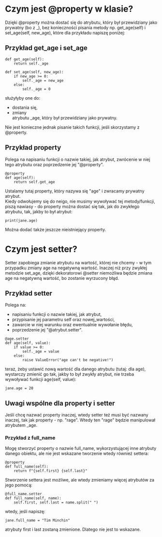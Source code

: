 # Czym jest @property w klasie?  
Dzięki @property można dostać się do atrybutu, który był przewidziany jako prywatny (bo z _), bez konieczności pisania metody np. get_age(self) i set_age(self, new_age), które dla przykładu napiszę poniżej:  

## Przykład get_age i set_age  
```
def get_age(self):
    return self._age

def set_age(self, new_age):
    if new_age >= 0:
        self._age = new_age
    else:
        self._age = 0
```
  
służyłyby one do:  
- dostania się,  
- zmiany  
atrybutu _age, który był przewidziany jako prywatny.  
  
Nie jest konieczne jednak pisanie takich funkcji, jeśli skorzystamy z @property.  
  
  
## Przykład property  
  
Polega na napisaniu funkcji o nazwie takiej, jak atrybut, zwrócenie w niej tego atrybutu oraz poprzedzenie jej "@property".  
  
```
@property
def age(self):
    return self.get_age
```
  
Ustalamy tutaj property, który nazywa się "age" i zwracamy prywatny atrybut.  
Kiedy odwołujemy się do neigo, nie musimy wywoływać tej metody/funkcji, piszą nawiasy - do property można dostać się tak, jak do zwykłego atrybutu, tak, jakby to był atrybut:  
  
```
print(jane.age)
```
    
Można dodać także jeszcze nieistniejący property.  
  
  
# Czym jest setter?  
Setter zapobiega zmianie atrybutu na wartość, której nie chcemy - w tym przypadku zmiany age na negatywną wartość. Inaczej niż przy zwykłej metodzie set_age, dzięki dekoratorowi @setter niemożliwa będzie zmiana age na negatywną wartość, bo zostanie wyrzucony błąd.  
  
## Przykład setter  
  
Polega na:   
- napisaniu funkcji o nazwie takiej, jak atrybut,  
- przypisanie jej parametru self oraz nowej_wartości,  
- zawarcie w niej warunku oraz ewentualnie wywołanie błędu,  
- poprzedzenie jej "@atrybut.setter".  
  
```
@age.setter
def age(self, value):
    if value >= 0:
        self._age = value
    else:
        raise ValueError("age can't be negative!")
```
  
teraz, żeby ustawić nową wartość dla danego atrybutu (tutaj: dla age), wystarczy zmienić go tak, jakby to był zwykły atrybut, nie trzeba wywoływać funkcji age(self, value):  
  
```
jane.age = 20
```
  
  
## Uwagi wspólne dla property i setter  
Jeśli chcę nazwać property inaczej, wtedy setter też musi być nazwany inaczej, tak jak property - np. "rage". Wtedy ten "rage" będzie manipulował atrybutem _age.  
  
### Przykład z full_name   
Mogę stworzyć property o nazwie full_name, wykorzystującej inne atrybuty danego obiektu, ale nie jest wskazane tworzenie wtedy również settera:   
  
```
@property
def full_name(self):
    return f"{self.first} {self.last}"
```
  
Stworzenie settera jest możliwe, ale wtedy zmieniamy więcej atrybutów za jego pomocą:   
  
```
@full_name.setter
def full_name(self, name):
    self.first, self.last = name.split(" ")
```
  
wtedy, jeśli napiszę:  
```
jane.full_name = "Tim Minchin"
```
atrybuty first i last zostaną zmienione. Dlatego nie jest to wskazane.
